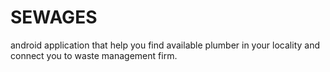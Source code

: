# SEWAGES
android application that help you find available plumber in your locality
and connect you to waste management firm.
